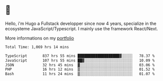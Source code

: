 # 👋 

Hello, i'm Hugo a Fullstack developper since now 4 years, specialize in the ecosysteme JavaScript/Typescript. I mainly use the framework React/Next.

More informations on my [portfolio](https://hcampos.fr)

<!--START_SECTION:waka-->

```txt
Total Time: 1,069 hrs 14 mins

TypeScript       837 hrs 55 mins ███████████████████▓░░░░░   78.37 %
JavaScript       107 hrs 55 mins ██▓░░░░░░░░░░░░░░░░░░░░░░   10.09 %
JSON             32 hrs 45 mins  ▓░░░░░░░░░░░░░░░░░░░░░░░░   03.06 %
PHP              16 hrs 12 mins  ▒░░░░░░░░░░░░░░░░░░░░░░░░   01.52 %
Bash             11 hrs 24 mins  ▒░░░░░░░░░░░░░░░░░░░░░░░░   01.07 %
```

<!--END_SECTION:waka-->
